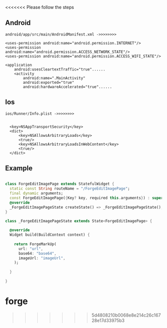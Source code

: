 <<<<<<< Please follow the steps

## Android

    android/app/src/main/AndroidManifest.xml ->>>>>>>>

    <uses-permission android:name="android.permission.INTERNET"/>
    <uses-permission android:name="android.permission.ACCESS_NETWORK_STATE"/>
    <uses-permission android:name="android.permission.ACCESS_WIFI_STATE"/>
    
    <application
        android:usesCleartextTraffic="true"......
        <activity
            android:name=".MainActivity"
            android:exported="true"
            android:hardwareAccelerated="true"......





## Ios

    ios/Runner/Info.plist ->>>>>>>>


      <key>NSAppTransportSecurity</key>
      <dict>
          <key>NSAllowsArbitraryLoads</key>
          <true/>
          <key>NSAllowsArbitraryLoadsInWebContent</key>
          <true/>
      </dict>


## Example

```dart

class ForgeEditImagePage extends StatefulWidget {
  static const String routeName = "/ForgeEditImagePage";
  final dynamic arguments;
  const ForgeEditImagePage({Key? key, required this.arguments}) : super(key: key);
  @override
  _ForgeEditImagePageState createState() => _ForgeEditImagePageState();
}

class _ForgeEditImagePageState extends State<ForgeEditImagePage> {
  
  @override
  Widget build(BuildContext context) {
    
    return ForgeMarkUp(
      url: "url",
      base64: "base64",
      imageUrl: "imageUrl",
    );
    
  }
  
}

```





# forge
>>>>>>> 5d4808210b0068e8e214c26c16728e17d33975b3
